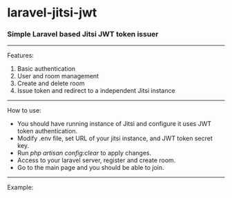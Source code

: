 # laravel-jitsi-jwt
### Simple Laravel based Jitsi JWT token issuer ###
----
Features:
1. Basic authentication
2. User and room management
3. Create and delete room
4. Issue token and redirect to a independent Jitsi instance
----
How to use:
- You should have running instance of Jitsi and configure it uses JWT token authentication.
- Modify .env file, set URL of your jitsi instance, and JWT token secret key.
- Run _php artisan config:clear_ to apply changes.
- Access to your laravel server, register and create room.
- Go to the main page and you should be able to join.
----
Example:
